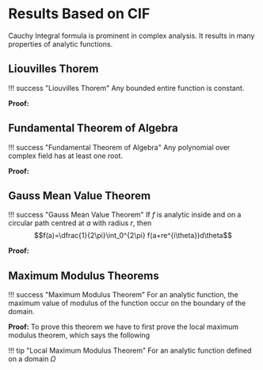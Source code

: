 # Results Based on CIF

Cauchy Integral formula is prominent in complex analysis. It results in many properties of analytic functions.

## Liouvilles Thorem

!!! success "Liouvilles Thorem"
    Any bounded entire function is constant.

**Proof:**


## Fundamental Theorem of Algebra

!!! success "Fundamental Theorem of Algebra"
    Any polynomial over complex field has at least one root.

**Proof:**


## Gauss Mean Value Theorem

!!! success "Gauss Mean Value Theorem"
    If $f$ is analytic inside and on a circular path centred at $a$ with radius $r$, then
    $$f(a)=\dfrac{1}{2\pi}\int_0^{2\pi} f(a+re^{i\theta})d\theta$$

**Proof:**

## Maximum Modulus Theorems

!!! success "Maximum Modulus Theorem"
    For an analytic function, the maximum value of modulus of the function occur on the boundary of the domain.

**Proof:** To prove this theorem we have to first prove the local maximum modulus theorem, which says the following

!!! tip "Local Maximum Modulus Theorem"
    For an analytic function defined on a domain $\Omega$ 
